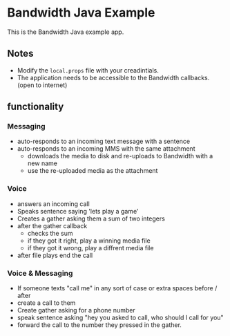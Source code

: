 # Bandwidth Java Example

This is the Bandwidth Java example app.

## Notes
* Modify the `local.props` file with your creadintials.
* The application needs to be accessible to the Bandwidth callbacks. (open to internet)

## functionality

### Messaging
* auto-responds to an incoming text message with a sentence
* auto-responds to an incoming MMS with the same attachment
    * downloads the media to disk and re-uploads to Bandwidth with a new name
    * use the re-uploaded media as the attachment
### Voice
* answers an incoming call
* Speaks sentence saying 'lets play a game'
* Creates a gather asking them a sum of two integers
* after the gather callback
    * checks the sum
    * if they got it right, play a winning media file 
    * if they got it wrong, play a diffrent media file
* after file plays end the call
### Voice & Messaging
* If someone texts "call me" in any sort of case or extra spaces before / after
* create a call to them
* Create gather asking for a phone number
* speak sentence asking "hey you asked to call, who should I call for you"
* forward the call to the number they pressed in the gather.


